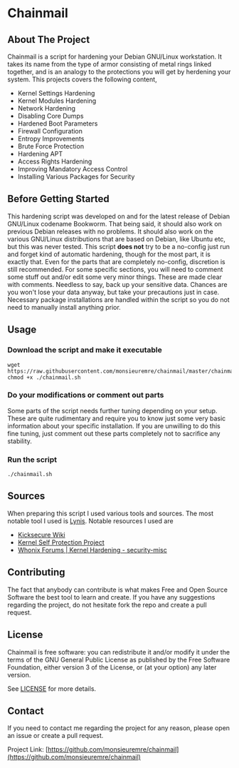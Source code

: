 # Chainmail

## About The Project

Chainmail is a script for hardening your Debian GNU/Linux workstation. It takes its name from the type of armor consisting of metal rings linked together, and is an analogy to the protections you will get by herdening your system. This projects covers the following content,

* Kernel Settings Hardening
* Kernel Modules Hardening
* Network Hardening
* Disabling Core Dumps
* Hardened Boot Parameters
* Firewall Configuration
* Entropy Improvements
* Brute Force Protection
* Hardening APT
* Access Rights Hardening
* Improving Mandatory Access Control
* Installing Various Packages for Security

## Before Getting Started 

This hardening script was developed on and for the latest release of Debian GNU/Linux codename Bookworm. That being said, it should also work on previous Debian releases with no problems. It should also work on the various GNU/Linux distributions that are based on Debian, like Ubuntu etc, but this was never tested. This script **does not** try to be a no-config just run and forget kind of automatic hardening, though for the most part, it is exactly that. Even for the parts that are completely no-config, discretion is still recommended. For some specific sections, you will need to comment some stuff out and/or edit some very minor things. These are made clear with comments. Needless to say, back up your sensitive data. Chances are you won't lose your data anyway, but take your precautions just in case. Necessary package installations are handled within the script so you do not need to manually install anything prior.

## Usage

### Download the script and make it executable
```
wget https://raw.githubusercontent.com/monsieuremre/chainmail/master/chainmail.sh
chmod +x ./chainmail.sh
```

### Do your modifications or comment out parts
Some parts of the script needs further tuning depending on your setup. These are quite rudimentary and require you to know just some very basic information about your specific installation. If you are unwilling to do this fine tuning, just comment out these parts completely not to sacrifice any stability.

### Run the script
```
./chainmail.sh
```

## Sources

When preparing this script I used various tools and sources. The most notable tool I used is [Lynis](https://cisofy.com/lynis/). Notable resources I used are
* [Kicksecure Wiki](https://www.kicksecure.com/wiki/)
* [Kernel Self Protection Project](https://kernsec.org/wiki/)
* [Whonix Forums | Kernel Hardening - security-misc](https://forums.whonix.org/t/kernel-hardening-security-misc/7296/43)

## Contributing

The fact that anybody can contribute is what makes Free and Open Source Software the best tool to learn and create.
If you have any suggestions regarding the project, do not hesitate fork the repo and create a pull request.

## License

Chainmail is free software: you can redistribute it and/or modify it under the terms of the GNU General Public License as published by the Free Software Foundation, either version 3 of the License, or (at your option) any later version. 

See [LICENSE](LICENSE) for more details.

## Contact

If you need to contact me regarding the project for any reason, please open an issue or create a pull request.

Project Link: [https://github.com/monsieuremre/chainmail](https://github.com/monsieuremre/chainmail)
